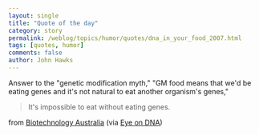 ```yaml
---
layout: single 
title: "Quote of the day" 
category: story
permalink: /weblog/topics/humor/quotes/dna_in_your_food_2007.html
tags: [quotes, humor] 
comments: false 
author: John Hawks 
---
```



<p>
Answer to the "genetic modification myth," "GM food means that we'd be eating genes and it's not natural to eat another organism's genes," 
</p>

<blockquote>It's impossible to eat without eating genes.</blockquote>

<p>
from <a href="http://www.biotechnology.gov.au/index.cfm?event=object.showContent&objectID=D2FE9C43-BCD6-81AC-1BD89D1C06B6F6D3">Biotechnology Australia</a> (via <a href="http://www.eyeondna.com/2007/05/31/dna-in-your-food/">Eye on DNA</a>)
</p>

